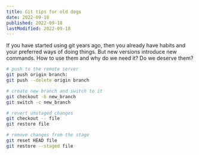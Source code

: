 ```yaml
---
title: Git tips for old dogs
date: 2022-09-18
published: 2022-09-18
lastModified: 2022-09-18
---
```

If you have started using git years ago, then you already have habits and your preferred ways of doing things. But new versions introduce new commands. How to use them and why do we need it? Do we deserve them?

```bash
# push to the remote server
git push origin branch:
git push --delete origin branch

# create new branch and switch to it
git checkout -b new_branch
git switch -c new_branch

# revert unstaged changes
git checkout -- file
git restore file

# remove changes from the stage
git reset HEAD file
git restore --staged file
```